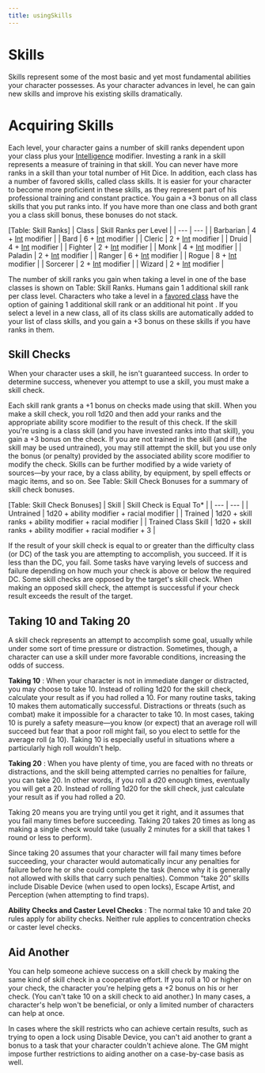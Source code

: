 ```yaml
---
title: usingSkills
---
```

# Skills

Skills represent some of the most basic and yet most fundamental abilities your character possesses. As your character advances in level, he can gain new skills and improve his existing skills dramatically.

# Acquiring Skills

Each level, your character gains a number of skill ranks dependent upon your class plus your [Intelligence](gettingStarted#_intelligence) modifier. Investing a rank in a skill represents a measure of training in that skill. You can never have more ranks in a skill than your total number of Hit Dice. In addition, each class has a number of favored skills, called class skills. It is easier for your character to become more proficient in these skills, as they represent part of his professional training and constant practice. You gain a +3 bonus on all class skills that you put ranks into. If you have more than one class and both grant you a class skill bonus, these bonuses do not stack.

[Table: Skill Ranks]
| Class | Skill Ranks per Level |
| --- | --- |
| Barbarian | 4 + [Int](gettingStarted#_intelligence) modifier |
| Bard | 6 + [Int](gettingStarted#_intelligence) modifier |
| Cleric | 2 + [Int](gettingStarted#_intelligence) modifier |
| Druid | 4 + [Int](gettingStarted#_intelligence) modifier |
| Fighter | 2 + [Int](gettingStarted#_intelligence) modifier |
| Monk | 4 + [Int](gettingStarted#_intelligence) modifier |
| Paladin | 2 + [Int](gettingStarted#_intelligence) modifier |
| Ranger | 6 + [Int](gettingStarted#_intelligence) modifier |
| Rogue | 8 + [Int](gettingStarted#_intelligence) modifier |
| Sorcerer | 2 + [Int](gettingStarted#_intelligence) modifier |
| Wizard | 2 + [Int](gettingStarted#_intelligence) modifier |

The number of skill ranks you gain when taking a level in one of the base classes is shown on Table: Skill Ranks. Humans gain 1 additional skill rank per class level. Characters who take a level in a [favored class](classes#_favored-class) have the option of gaining 1 additional skill rank or an additional hit point . If you select a level in a new class, all of its class skills are automatically added to your list of class skills, and you gain a +3 bonus on these skills if you have ranks in them.

## Skill Checks

When your character uses a skill, he isn't guaranteed success. In order to determine success, whenever you attempt to use a skill, you must make a skill check.

Each skill rank grants a +1 bonus on checks made using that skill. When you make a skill check, you roll 1d20 and then add your ranks and the appropriate ability score modifier to the result of this check. If the skill you're using is a class skill (and you have invested ranks into that skill), you gain a +3 bonus on the check. If you are not trained in the skill (and if the skill may be used untrained), you may still attempt the skill, but you use only the bonus (or penalty) provided by the associated ability score modifier to modify the check. Skills can be further modified by a wide variety of sources—by your race, by a class ability, by equipment, by spell effects or magic items, and so on. See Table: Skill Check Bonuses for a summary of skill check bonuses.

[Table: Skill Check Bonuses]
| Skill | Skill Check is Equal To\* |
| --- | --- |
| Untrained | 1d20 + ability modifier + racial modifier |
| Trained | 1d20 + skill ranks + ability modifier + racial modifier |
| Trained Class Skill | 1d20 + skill ranks + ability modifier + racial modifier + 3 |

If the result of your skill check is equal to or greater than the difficulty class (or DC) of the task you are attempting to accomplish, you succeed. If it is less than the DC, you fail. Some tasks have varying levels of success and failure depending on how much your check is above or below the required DC. Some skill checks are opposed by the target's skill check. When making an opposed skill check, the attempt is successful if your check result exceeds the result of the target.

## Taking 10 and Taking 20

A skill check represents an attempt to accomplish some goal, usually while under some sort of time pressure or distraction. Sometimes, though, a character can use a skill under more favorable conditions, increasing the odds of success.

**Taking 10** : When your character is not in immediate danger or distracted, you may choose to take 10. Instead of rolling 1d20 for the skill check, calculate your result as if you had rolled a 10. For many routine tasks, taking 10 makes them automatically successful. Distractions or threats (such as combat) make it impossible for a character to take 10. In most cases, taking 10 is purely a safety measure—you know (or expect) that an average roll will succeed but fear that a poor roll might fail, so you elect to settle for the average roll (a 10). Taking 10 is especially useful in situations where a particularly high roll wouldn't help.

**Taking 20** : When you have plenty of time, you are faced with no threats or distractions, and the skill being attempted carries no penalties for failure, you can take 20. In other words, if you roll a d20 enough times, eventually you will get a 20. Instead of rolling 1d20 for the skill check, just calculate your result as if you had rolled a 20.

Taking 20 means you are trying until you get it right, and it assumes that you fail many times before succeeding. Taking 20 takes 20 times as long as making a single check would take (usually 2 minutes for a skill that takes 1 round or less to perform).

Since taking 20 assumes that your character will fail many times before succeeding, your character would automatically incur any penalties for failure before he or she could complete the task (hence why it is generally not allowed with skills that carry such penalties). Common “take 20” skills include Disable Device (when used to open locks), Escape Artist, and Perception (when attempting to find traps).

**Ability Checks and Caster Level Checks** : The normal take 10 and take 20 rules apply for ability checks. Neither rule applies to concentration checks or caster level checks.

## Aid Another

You can help someone achieve success on a skill check by making the same kind of skill check in a cooperative effort. If you roll a 10 or higher on your check, the character you're helping gets a +2 bonus on his or her check. (You can't take 10 on a skill check to aid another.) In many cases, a character's help won't be beneficial, or only a limited number of characters can help at once.

In cases where the skill restricts who can achieve certain results, such as trying to open a lock using Disable Device, you can't aid another to grant a bonus to a task that your character couldn't achieve alone. The GM might impose further restrictions to aiding another on a case-by-case basis as well.

